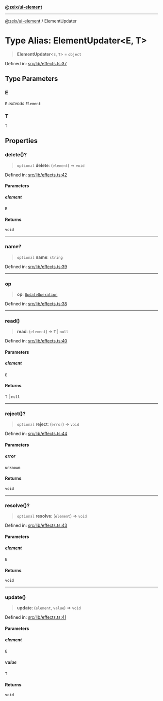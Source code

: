 [**@zeix/ui-element**](../README.md)

***

[@zeix/ui-element](../globals.md) / ElementUpdater

# Type Alias: ElementUpdater\<E, T\>

> **ElementUpdater**\<`E`, `T`\> = `object`

Defined in: [src/lib/effects.ts:37](https://github.com/zeixcom/ui-element/blob/a146453261eafa2845c03f05c1529bc1192370e6/src/lib/effects.ts#L37)

## Type Parameters

### E

`E` *extends* `Element`

### T

`T`

## Properties

### delete()?

> `optional` **delete**: (`element`) => `void`

Defined in: [src/lib/effects.ts:42](https://github.com/zeixcom/ui-element/blob/a146453261eafa2845c03f05c1529bc1192370e6/src/lib/effects.ts#L42)

#### Parameters

##### element

`E`

#### Returns

`void`

***

### name?

> `optional` **name**: `string`

Defined in: [src/lib/effects.ts:39](https://github.com/zeixcom/ui-element/blob/a146453261eafa2845c03f05c1529bc1192370e6/src/lib/effects.ts#L39)

***

### op

> **op**: [`UpdateOperation`](UpdateOperation.md)

Defined in: [src/lib/effects.ts:38](https://github.com/zeixcom/ui-element/blob/a146453261eafa2845c03f05c1529bc1192370e6/src/lib/effects.ts#L38)

***

### read()

> **read**: (`element`) => `T` \| `null`

Defined in: [src/lib/effects.ts:40](https://github.com/zeixcom/ui-element/blob/a146453261eafa2845c03f05c1529bc1192370e6/src/lib/effects.ts#L40)

#### Parameters

##### element

`E`

#### Returns

`T` \| `null`

***

### reject()?

> `optional` **reject**: (`error`) => `void`

Defined in: [src/lib/effects.ts:44](https://github.com/zeixcom/ui-element/blob/a146453261eafa2845c03f05c1529bc1192370e6/src/lib/effects.ts#L44)

#### Parameters

##### error

`unknown`

#### Returns

`void`

***

### resolve()?

> `optional` **resolve**: (`element`) => `void`

Defined in: [src/lib/effects.ts:43](https://github.com/zeixcom/ui-element/blob/a146453261eafa2845c03f05c1529bc1192370e6/src/lib/effects.ts#L43)

#### Parameters

##### element

`E`

#### Returns

`void`

***

### update()

> **update**: (`element`, `value`) => `void`

Defined in: [src/lib/effects.ts:41](https://github.com/zeixcom/ui-element/blob/a146453261eafa2845c03f05c1529bc1192370e6/src/lib/effects.ts#L41)

#### Parameters

##### element

`E`

##### value

`T`

#### Returns

`void`
